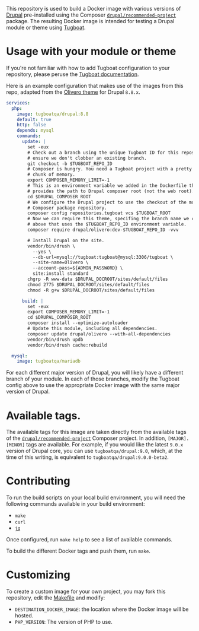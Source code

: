 This repository is used to build a Docker image with various versions of
[Drupal](https://drupal.org) pre-installed using the Composer
[`drupal/recommended-project`](https://github.com/drupal/recommended-project)
package. The resulting Docker image is intended for testing a Drupal module or
theme using [Tugboat](https://tugboat.qa).

# Usage with your module or theme

If you're not familiar with how to add Tugboat configuration to your repository,
please peruse the [Tugboat documentation](https://docs.tugboat.qa).

Here is an example configuration that makes use of the images from this repo,
adapted from the [Olivero theme](https://drupal.org/project/olivero) for Drupal
`8.8.x`.

```yaml
services:
  php:
    image: tugboatqa/drupal:8.8
    default: true
    http: false
    depends: mysql
    commands:
      update: |
        set -eux
        # Check out a branch using the unique Tugboat ID for this repository, to
        # ensure we don't clobber an existing branch.
        git checkout -b $TUGBOAT_REPO_ID
        # Composer is hungry. You need a Tugboat project with a pretty sizeable
        # chunk of memory.
        export COMPOSER_MEMORY_LIMIT=-1
        # This is an environment variable we added in the Dockerfile that
        # provides the path to Drupal composer root (not the web root).
        cd $DRUPAL_COMPOSER_ROOT
        # We configure the Drupal project to use the checkout of the module as a
        # Composer package repository.
        composer config repositories.tugboat vcs $TUGBOAT_ROOT
        # Now we can require this theme, specifing the branch name we created
        # above that uses the $TUGBOAT_REPO_ID environment variable.
        composer require drupal/olivero:dev-$TUGBOAT_REPO_ID -vvv

        # Install Drupal on the site.
        vendor/bin/drush \
          --yes \
          --db-url=mysql://tugboat:tugboat@mysql:3306/tugboat \
          --site-name=Olivero \
          --account-pass=${ADMIN_PASSWORD} \
          site:install standard
        chgrp -R www-data $DRUPAL_DOCROOT/sites/default/files
        chmod 2775 $DRUPAL_DOCROOT/sites/default/files
        chmod -R g+w $DRUPAL_DOCROOT/sites/default/files

      build: |
        set -eux
        export COMPOSER_MEMORY_LIMIT=-1
        cd $DRUPAL_COMPOSER_ROOT
        composer install --optimize-autoloader
        # Update this module, including all dependencies.
        composer update drupal/olivero --with-all-dependencies
        vendor/bin/drush updb
        vendor/bin/drush cache:rebuild

  mysql:
    image: tugboatqa/mariadb
```

For each different major version of Drupal, you will likely have a different
branch of your module. In each of those branches, modify the Tugboat config
above to use the appropriate Docker image with the same major version of Drupal.

# Available tags.

The available tags for this image are taken directly from the available tags
of the [`drupal/recommended-project`](https://github.com/drupal/recommended-project/tags)
Composer project. In addition, `[MAJOR].[MINOR]` tags are available. For
example, if you would like the latest `9.0.x` version of Drupal core, you can
use `tugboatqa/drupal:9.0`, which, at the time of this writing, is equivalent to
`tugboatqa/drupal:9.0.0-beta2`.

# Contributing

To run the build scripts on your local build environment, you will need the
following commands available in your build environment:

- `make`
- `curl`
- [`jq`](https://stedolan.github.io/jq/)

Once configured, run `make help` to see a list of available commands.

To build the different Docker tags and push them, run `make`.

# Customizing

To create a custom image for your own project, you may fork this repository,
edit the [Makefile](./Makefile) and modify:

- `DESTINATION_DOCKER_IMAGE`: the location where the Docker image will be hosted.
- `PHP_VERSION`: The version of PHP to use.
